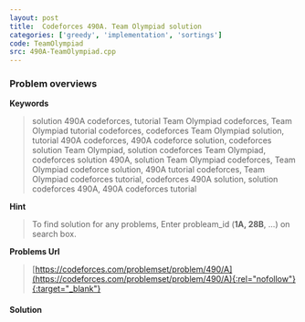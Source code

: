 ```yaml
---
layout: post
title:  Codeforces 490A. Team Olympiad solution
categories: ['greedy', 'implementation', 'sortings']
code: TeamOlympiad
src: 490A-TeamOlympiad.cpp
---
```

### **Problem overviews**

**Keywords**
> solution 490A codeforces, tutorial Team Olympiad codeforces, Team Olympiad tutorial codeforces, codeforces Team Olympiad solution, tutorial 490A codeforces, 490A codeforce solution, codeforces solution Team Olympiad, solution codeforces Team Olympiad, codeforces solution 490A, solution Team Olympiad codeforces, Team Olympiad codeforce solution, 490A tutorial codeforces, Team Olympiad codeforces tutorial, codeforces 490A solution, solution codeforces 490A, 490A codeforces tutorial

**Hint**
> To find solution for any problems, Enter probleam_id (**1A, 28B**, ...) on search box. 

**Problems Url**
> [https://codeforces.com/problemset/problem/490/A](https://codeforces.com/problemset/problem/490/A){:rel="nofollow"}{:target="_blank"}

#### **Solution**



